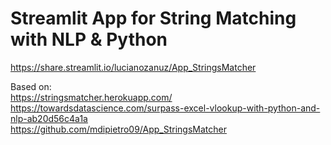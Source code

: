 # Streamlit App for String Matching with NLP & Python

https://share.streamlit.io/lucianozanuz/App_StringsMatcher

Based on:  
https://stringsmatcher.herokuapp.com/  
https://towardsdatascience.com/surpass-excel-vlookup-with-python-and-nlp-ab20d56c4a1a  
https://github.com/mdipietro09/App_StringsMatcher  
